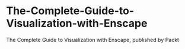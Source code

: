 # The-Complete-Guide-to-Visualization-with-Enscape
The Complete Guide to Visualization with Enscape, published by Packt
